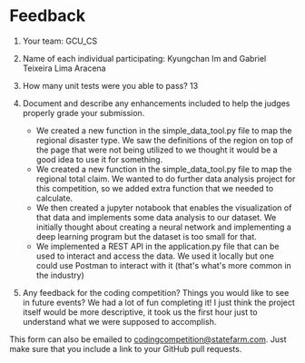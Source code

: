 # Feedback

1. Your team: GCU_CS
2. Name of each individual participating: Kyungchan Im and Gabriel Teixeira Lima Aracena
3. How many unit tests were you able to pass? 13
4. Document and describe any enhancements included to help the judges properly grade your submission.
    - We created a new function in the simple_data_tool.py file to map the regional disaster type. We saw the definitions of the region on top of the page that were not being utilized to we thought it would be a good idea to use it for something.
    - We created a new function in the simple_data_tool.py file to map the regional total claim. We wanted to do further data analysis project for this competition, so we added extra function that we needed to calculate.
    - We then created a jupyter notabook that enables the visualization of that data and implements some data analysis to our dataset. We initially thought about creating a neural network and implementing a deep learning program but the dataset is too small for that. 
    - We implemented a REST API in the application.py file that can be used to interact and access the data. We used it locally but one could use Postman to interact with it (that's what's more common in the industry)


5. Any feedback for the coding competition? Things you would like to see in future events?
We had a lot of fun completing it! I just think the project itself would be more descriptive, it took us the first hour just to understand what we were supposed to accomplish.

This form can also be emailed to [codingcompetition@statefarm.com](mailto:codingcompetition@statefarm.com). Just make sure that you include a link to your GitHub pull requests.
